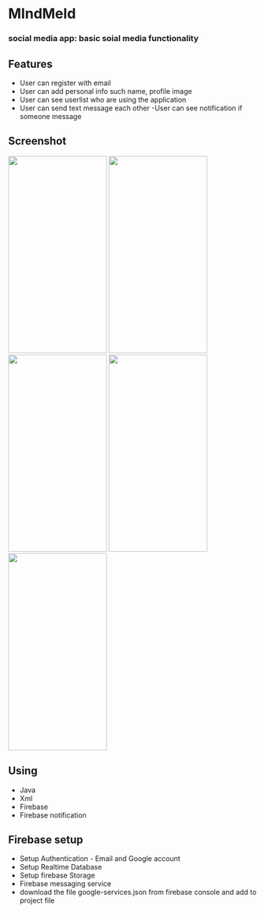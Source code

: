 # MIndMeld
### social media app: basic soial media functionality
## Features
- User can register with email
- User can add personal info such name, profile image
- User can see userlist who are using the application
- User can send text message each other
-User can see notification if someone message
## Screenshot
<img src="https://github.com/mikyascodes/mindmeld-android-app/assets/103492500/be9838d2-ef02-4685-817e-a56bdf730743" width=200 height=400/>
<img src="https://github.com/mikyascodes/mindmeld-android-app/assets/103492500/c179361e-e48a-4a17-84c3-63de423581db" width=200 height=400/>
<img src="https://github.com/mikyascodes/mindmeld-android-app/assets/103492500/53de63c2-83ae-4ede-83b4-1a0a8d8c9af4" width=200 height=400/>
<img src="https://github.com/mikyascodes/mindmeld-android-app/assets/103492500/2816ca60-6517-45dc-9f57-ee206b01f9f6" width=200 height=400/>
<img src="https://github.com/mikyascodes/mindmeld-android-app/assets/103492500/7d5589ae-4f1a-4fa9-a541-dd16791ebff9"width=200 height=400/>

## Using
- Java
- Xml
- Firebase
- Firebase notification
## Firebase setup
- Setup Authentication - Email and Google account
- Setup Realtime Database
- Setup firebase Storage
- Firebase messaging service
- download the file google-services.json from firebase console and add to project file

